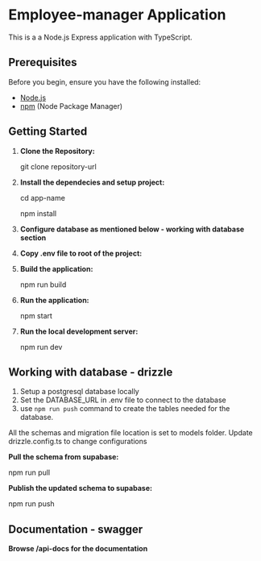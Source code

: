 # Employee-manager Application

This is a a Node.js Express application with TypeScript.

## Prerequisites

Before you begin, ensure you have the following installed:

- [Node.js](https://nodejs.org/)
- [npm](https://www.npmjs.com/) (Node Package Manager)

## Getting Started

1. **Clone the Repository:**

   git clone repository-url

2. **Install the dependecies and setup project:**

   cd app-name
   
   npm install

4. **Configure database as mentioned below - working with database section**
5. **Copy .env file to root of the project:**

6. **Build the application:**

   npm run build

7. **Run the application:**

   npm start

8. **Run the local development server:**

   npm run dev

## Working with database - drizzle

1. Setup a postgresql database locally
2. Set the DATABASE_URL in .env file to connect to the database
3. use `npm run push` command to create the tables needed for the database.

All the schemas and migration file location is set to models folder. Update drizzle.config.ts to change configurations

**Pull the schema from supabase:**

npm run pull

**Publish the updated schema to supabase:**

npm run push

## Documentation - swagger

**Browse /api-docs for the documentation**
